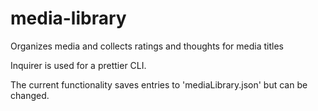 # media-library
Organizes media and collects ratings and thoughts for media titles

Inquirer is used for a prettier CLI.

The current functionality saves entries to 'mediaLibrary.json' but can be changed.